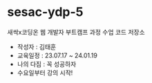 # sesac-ydp-5
새싹x코딩온 웹 개발자 부트캠프 과정 수업 코드 저장소


- 작성자 : 김태훈
- 교육일정 : 23.07.17 ~ 24.01.19
- 나의 다짐 : 꼭 성공하자
- 수요일부터 강의 시작!
